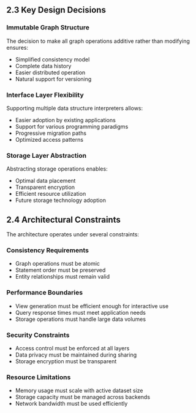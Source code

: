 ## 2.3 Key Design Decisions

### Immutable Graph Structure
The decision to make all graph operations additive rather than modifying ensures:
- Simplified consistency model
- Complete data history
- Easier distributed operation
- Natural support for versioning

### Interface Layer Flexibility
Supporting multiple data structure interpreters allows:
- Easier adoption by existing applications
- Support for various programming paradigms
- Progressive migration paths
- Optimized access patterns

### Storage Layer Abstraction
Abstracting storage operations enables:
- Optimal data placement
- Transparent encryption
- Efficient resource utilization
- Future storage technology adoption

## 2.4 Architectural Constraints

The architecture operates under several constraints:

### Consistency Requirements
- Graph operations must be atomic
- Statement order must be preserved
- Entity relationships must remain valid

### Performance Boundaries
- View generation must be efficient enough for interactive use
- Query response times must meet application needs
- Storage operations must handle large data volumes

### Security Constraints
- Access control must be enforced at all layers
- Data privacy must be maintained during sharing
- Storage encryption must be transparent

### Resource Limitations
- Memory usage must scale with active dataset size
- Storage capacity must be managed across backends
- Network bandwidth must be used efficiently